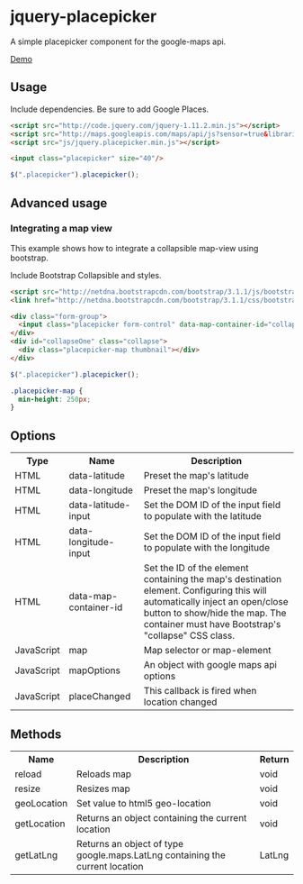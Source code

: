 jquery-placepicker
==================

A simple placepicker component for the google-maps api. 

[Demo](http://benignware.github.io/jquery-placepicker)

Usage
-----

Include dependencies.
Be sure to add Google Places.

```html
<script src="http://code.jquery.com/jquery-1.11.2.min.js"></script>
<script src="http://maps.googleapis.com/maps/api/js?sensor=true&libraries=places"></script>
<script src="js/jquery.placepicker.min.js"></script>
```

```html
<input class="placepicker" size="40"/>
```

```js
$(".placepicker").placepicker();
```

Advanced usage
--------------

### Integrating a map view

This example shows how to integrate a collapsible map-view using bootstrap.

Include Bootstrap Collapsible and styles.

```html
<script src="http://netdna.bootstrapcdn.com/bootstrap/3.1.1/js/bootstrap.min.js"></script>
<link href="http://netdna.bootstrapcdn.com/bootstrap/3.1.1/css/bootstrap.min.css" rel="stylesheet"/>

```

```html
<div class="form-group">
  <input class="placepicker form-control" data-map-container-id="collapseOne"/>
</div>
<div id="collapseOne" class="collapse">
  <div class="placepicker-map thumbnail"></div>
</div>
```

```js
$(".placepicker").placepicker();
```

```css
.placepicker-map {
  min-height: 250px;
}
```

Options
-------
<table>
  <tr>
    <th>Type</th><th>Name</th><th>Description</th>
  </tr>
  <tr>
    <td>HTML</td><td>data-latitude</td><td>Preset the map's latitude</td>
  </tr>
  <tr>
    <td>HTML</td><td>data-longitude</td><td>Preset the map's longitude</td>
  </tr>
  <tr>
    <td>HTML</td><td>data-latitude-input</td><td>Set the DOM ID of the input field to populate with the latitude</td>
  </tr>
  <tr>
    <td>HTML</td><td>data-longitude-input</td><td>Set the DOM ID of the input field to populate with the longitude</td>
  </tr>
  <tr>
    <td>HTML</td><td>data-map-container-id</td><td>Set the ID of the
      element containing the map's destination element. Configuring this
      will automatically inject an open/close button to show/hide the map.
      The container must have Bootstrap's "collapse" CSS class.</td>
  </tr>
  <tr>
    <td>JavaScript</td><td>map</td><td>Map selector or map-element</td>
  </tr>
  <tr>
    <td>JavaScript</td><td>mapOptions</td><td>An object with google maps api options</td>
  </tr>
  <tr>
    <td>JavaScript</td><td>placeChanged</td><td>This callback is fired when location changed</td>
  </tr>
</table>

Methods
-------
<table>
  <tr>
    <th>Name</th><th>Description</th><th>Return</th>
  </tr>
  <tr>
    <td>reload</td><td>Reloads map</td><td>void</td>
  </tr>
  <tr>
    <td>resize</td><td>Resizes map</td><td>void</td>
  </tr>
  <tr>
    <td>geoLocation</td><td>Set value to html5 geo-location</td><td>void</td>
  </tr>
  <tr>
    <td>getLocation</td><td>Returns an object containing the current location</td><td>void</td>
  </tr>
  <tr>
    <td>getLatLng</td><td>Returns an object of type google.maps.LatLng containing the current location </td><td>LatLng</td>
  </tr>
</table>
